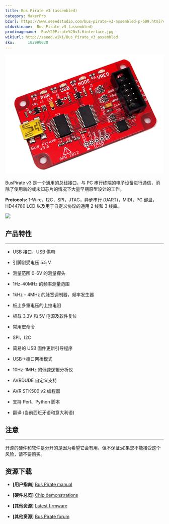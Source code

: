 ```yaml
---
title: Bus Pirate v3 (assembled)
category: MakerPro
bzurl: https://www.seeedstudio.com/bus-pirate-v3-assembled-p-609.html?cPath=174
oldwikiname:  Bus Pirate v3 (assembled)
prodimagename:  Bus%20Pirate%20v3.6interface.jpg
wikiurl: http://seeed.wiki/Bus_Pirate_v3_assembled
sku:      102990038
---
```

![](https://github.com/SeeedDocument/Bus_Pirate_v3_assembled/raw/master/img/Bus%20Pirate%20v3.6interface.jpg)

BusPirate v3 是一个通用的总线接口，与 PC 串行终端的电子设备进行通信，消除了使用新的或未知芯片的情况下大量早期原型设计的工作。

**Protocols:** 1-Wire，I2C，SPI，JTAG，异步串行 (UART)，MIDI，PC 键盘，HD44780 LCD 以及用于自定义协议的通用 2 线和 3 线库。

[![](https://github.com/SeeedDocument/wiki_chinese/raw/master/docs/images/click_to_buy.PNG)](https://item.taobao.com/item.htm?spm=a1z10.3-c.w4002-11172317909.17.186c6dd7wcBkZN&id=531658162593)

##   产品特性
---
*   USB 接口，USB 供电

*   引脚耐受电压 5.5 V

*   测量范围 0-6V 的测量探头

*   1Hz-40MHz 的频率测量范围

*   1kHz – 4MHz 的脉宽调制器，频率发生器

*   板上多重电压的上拉电阻

*   板载 3.3V 和 5V 电源及软件复位

*   常用宏命令

*   SPI，I2C

*   简易的 USB 固件更新引导程序

*   USB-&gt;串口网桥模式

*   10Hz-1MHz 的低速逻辑分析仪

*   AVRDUDE 自定义支持

*   AVR STK500 v2 编程器

*   支持 Perl、Python 脚本

*   翻译 (当前西班牙语和意大利语)

##   注意
---
开源的硬件和软件是分开的是因为希望它会有用，但不保证;如果您不能接受这个风险，请不要购买。



##   资源下载

*   **[用户指南]** [Bus Pirate manual](http://dangerousprototypes.com/bus-pirate-manual/)

*   **[硬件总览]** [Chip demonstrations](http://dangerousprototypes.com/docs/Bus_Pirate_v3.5)

*   **[其他资源]** [Latest firmware](http://dangerousprototypes.com/docs/Bus_Pirate#Firmware_upgrades)

*   **[其他资源]** [Bus Pirate forum](http://dangerousprototypes.com/forum/viewforum.php?f=4)
